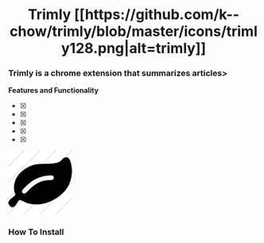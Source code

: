 <h1 style="text-align: center;">Trimly [[https://github.com/k--chow/trimly/blob/master/icons/trimly128.png|alt=trimly]]
</h1>
<h3>Trimly is a chrome extension that summarizes articles></h3>

<b>Features and Functionality</b>
<br>

- [x] 
- [x] 
- [x] 
- [x] 
- [x] 


![alt text](https://raw.githubusercontent.com/k--chow/Trimly/master/icons/trimly128.png "Final")

<h3>How To Install</h3>


<!--
Flask - CORS
heroku python flask server
SDK easy to use Aylien
use locally
chrome storage
UI need more expertise
angular JS to load and delete data
angular is great!
data persistence
one function after another
$scope.apply
saved properly
topic search?
highlight keywords
export to pdf-->